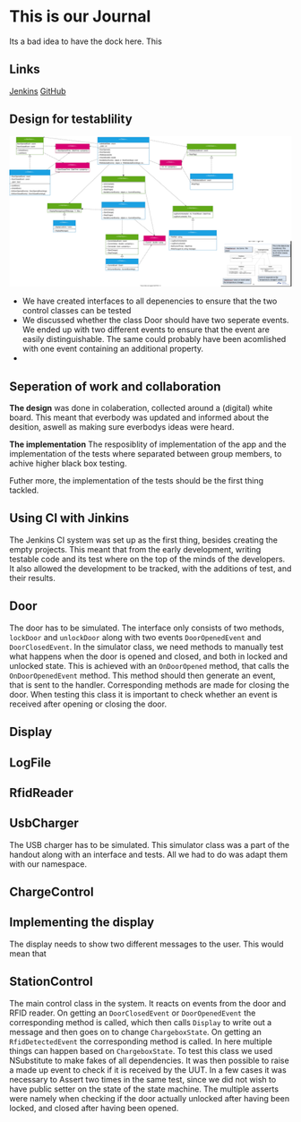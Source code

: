 <!-- Journalen skal være 5-15 sider lang. Den skal indeholde:
1. Gruppenummer
2. Gruppens medlemmer med studienumre
3. URL for GitHub-repositoriet
4. URL for Jenkins-jobbet
5. Klasse-, sekvens- og andre nyttige diagrammer med forklaringer, som beskriver jeres testbare
design, opbygningen af jeres løsning og dens opførsel
6. Jeres design skal tage højde for den ikke eksisterende hardware og andre svært kontrollerbare
afhængigheder og indkapsle dem, således at der kan testes gennem fakes
7. En refleksion over jeres valgte design (hvorfor, fordele og ulemper, ikke en beskrivelse, den gav
I ovenfor)
8. En beskrivelse og refleksion over hvordan I har valgt at teste
9. En beskrivelse og refleksion over hvordan I fordelte arbejdet imellem jer (hvordan, hvorfor,
fordele og ulemper)
10. En refleksion over hvordan arbejdet gik med at bruge et fælles repository og et continuous
integration system (observationer, fordele og ulemper))-->


# This is our Journal
Its a bad idea to have the dock here. This

## Links
[Jenkins](http://ci3.ase.au.dk:8080/job/team04E22ChargeBox/)
[GitHub](https://github.com/bedstitest/handin_02_changeBox)

## Design for testablility

![class diagram](figs/classDiagram.svg)

- We have created interfaces to all depenencies to ensure that the two control classes can be tested
- We discussed whether the class Door should have two seperate events. We ended up with two different events to ensure that the event are easily distinguishable. The same could probably have been acomlished with one event containing an additional property.
- 

## Seperation of work and collaboration

**The design** was done in colaberation, collected around a (digital) white board. 
This meant that everbody was updated and informed about the desition, aswell as making sure everbodys ideas were heard. 

**The implementation** 
The resposiblity of implementation of the app and the implementation of the tests where separated between group members, to achive higher black box testing. 

Futher more, the implementation of the tests should be the first thing tackled. 



## Using CI with Jinkins 
The Jenkins CI system was set up as the first thing, besides creating the empty projects. 
This meant that from the early development, writing testable code and its test where on the top of the minds of the developers. 
It also allowed the development to be tracked, with the additions of test, and their results. 

## Door
The door has to be simulated. The interface only consists of two methods, `lockDoor` and `unlockDoor` along with two events `DoorOpenedEvent` and `DoorClosedEvent`. 
In the simulator class, we need methods to manually test what happens when the door is opened and closed, and both in locked and unlocked state. This is achieved with an `OnDoorOpened` method, that calls the `OnDoorOpenedEvent` method. This method should then generate an event, that is sent to the handler. Corresponding methods are made for closing the door.
When testing this class it is important to check whether an event is received after opening or closing the door.

## Display


## LogFile


## RfidReader


## UsbCharger
The USB charger has to be simulated. This simulator class was a part of the handout along with an interface and tests. All we had to do was adapt them with our namespace.

## ChargeControl


## Implementing the display 

The display needs to show two different messages to the user. 
This would mean that 

## StationControl
The main control class in the system. It reacts on events from the door and RFID reader. On getting an `DoorClosedEvent` or `DoorOpenedEvent` the corresponding method is called, which then calls `Display` to write out a message and then goes on to change `ChargeboxState`. On getting an `RfidDetectedEvent` the corresponding method is called. In here multiple things can happen based on `ChargeboxState`. 
To test this class we used NSubstitute to make fakes of all dependencies. It was then possible to raise a made up event to check if it is received by the UUT. In a few cases it was necessary to Assert two times in the same test, since we did not wish to have public setter on the state of the state machine. The multiple asserts were namely when checking if the door actually unlocked after having been locked, and closed after having been opened.
